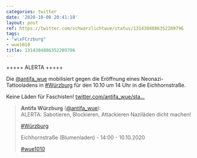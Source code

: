 ```yaml
---
categories: twitter
date: '2020-10-08 20:41:18'
layout: post
ref: https://twitter.com/schwarzlichtwue/status/1314304886352289796
tags:
- "w\xFCrzburg"
- wue1010
title: 1314304886352289796
---
```

+++++ ALERTA +++++



Die [@antifa_wue](https://twitter.com/antifa_wue) mobilisiert gegen die Eröffnung eines Neonazi-Tattooladens in [#Würzburg](/t/würzburg) für den 10.10 um 14 Uhr in die Eichhornstraße.

Keine Läden für Faschisten! [twitter.com/antifa_wue/sta…](https://twitter.com/antifa_wue/status/1314290108661628931)
> <b>Antifa Würzburg</b> ([@antifa_wue](https://twitter.com/antifa_wue)):  
>ALERTA: Sabotieren, Blockieren, Attackieren Naziläden dicht machen!   
>  
>  
>  
>[#Würzburg](/t/würzburg)  
>  
>Eichhornstraße (Blumenladen) - 14:00 - 10.10.2020  
>  
>[#wue1010](/t/wue1010)   

